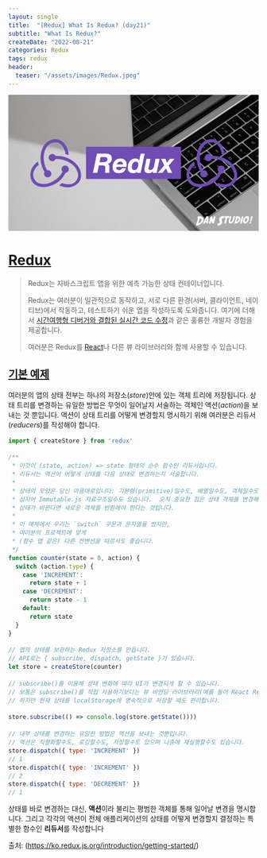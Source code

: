 ```yaml
---
layout: single
title:  "[Redux] What Is Redux? (day21)" 
subtitle: "What Is Redux?"
createDate: "2022-08-21"
categories: Redux
tags: redux
header:
  teaser: "/assets/images/Redux.jpeg"
---
```


![](../assets/images/Redux.jpeg)

# [Redux](https://ko.redux.js.org/introduction/getting-started/)

>  Redux는 자바스크립트 앱을 위한 예측 가능한 상태 컨테이너입니다.
>
> Redux는 여러분이 일관적으로 동작하고, 서로 다른 환경(서버, 클라이언트, 네이티브)에서 작동하고, 테스트하기 쉬운 앱을 작성하도록 도와줍니다. 여기에 더해서 [시간여행형 디버거와 결합된 실시간 코드 수정](https://github.com/reduxjs/redux-devtools)과 같은 훌륭한 개발자 경험을 제공합니다.
>
> 여러분은 Redux를 [React](https://reactjs.org/)나 다른 뷰 라이브러리와 함께 사용할 수 있습니다. 



## [기본 예제](https://ko.redux.js.org/introduction/getting-started/#기본-예제)

여러분의 앱의 상태 전부는 하나의 저장소(*store*)안에 있는 객체 트리에 저장됩니다. 상태 트리를 변경하는 유일한 방법은 무엇이 일어날지 서술하는 객체인 액션(*action*)을 보내는 것 뿐입니다. 액션이 상태 트리를 어떻게 변경할지 명시하기 위해 여러분은 리듀서(*reducers*)를 작성해야 합니다.

```js
import { createStore } from 'redux'

/**
 * 이것이 (state, action) => state 형태의 순수 함수인 리듀서입니다.
 * 리듀서는 액션이 어떻게 상태를 다음 상태로 변경하는지 서술합니다.
 *
 * 상태의 모양은 당신 마음대로입니다: 기본형(primitive)일수도, 배열일수도, 객체일수도,
 * 심지어 Immutable.js 자료구조일수도 있습니다.  오직 중요한 점은 상태 객체를 변경해서는 안되며,
 * 상태가 바뀐다면 새로운 객체를 반환해야 한다는 것입니다.
 *
 * 이 예제에서 우리는 `switch` 구문과 문자열을 썼지만,
 * 여러분의 프로젝트에 맞게
 * (함수 맵 같은) 다른 컨벤션을 따르셔도 좋습니다.
 */
function counter(state = 0, action) {
  switch (action.type) {
    case 'INCREMENT':
      return state + 1
    case 'DECREMENT':
      return state - 1
    default:
      return state
  }
}

// 앱의 상태를 보관하는 Redux 저장소를 만듭니다.
// API로는 { subscribe, dispatch, getState }가 있습니다.
let store = createStore(counter)

// subscribe()를 이용해 상태 변화에 따라 UI가 변경되게 할 수 있습니다.
// 보통은 subscribe()를 직접 사용하기보다는 뷰 바인딩 라이브러리(예를 들어 React Redux)를 사용합니다.
// 하지만 현재 상태를 localStorage에 영속적으로 저장할 때도 편리합니다.

store.subscribe(() => console.log(store.getState())))

// 내부 상태를 변경하는 유일한 방법은 액션을 보내는 것뿐입니다.
// 액션은 직렬화할수도, 로깅할수도, 저장할수도 있으며 나중에 재실행할수도 있습니다.
store.dispatch({ type: 'INCREMENT' })
// 1
store.dispatch({ type: 'INCREMENT' })
// 2
store.dispatch({ type: 'DECREMENT' })
// 1
```

상태를 바로 변경하는 대신, **액션**이라 불리는 평범한 객체를 통해 일어날 변경을 명시합니다. 그리고 각각의 액션이 전체 애플리케이션의 상태를 어떻게 변경할지 결정하는 특별한 함수인 **리듀서**를 작성합니다



출처: (https://ko.redux.js.org/introduction/getting-started/)